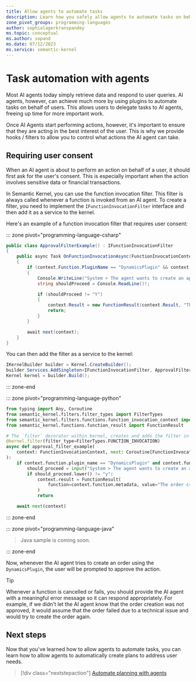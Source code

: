 ```yaml
---
title: Allow agents to automate tasks
description: Learn how you safely allow agents to automate tasks on behalf of users in Semantic Kernel.
zone_pivot_groups: programming-languages
author: sophialagerkranspandey
ms.topic: conceptual
ms.author: sopand
ms.date: 07/12/2023
ms.service: semantic-kernel
---
```


# Task automation with agents

Most AI agents today simply retrieve data and respond to user queries. AI agents, however, can achieve much more by using plugins to automate tasks on behalf of users. This allows users to delegate tasks to AI agents, freeing up time for more important work.

Once AI Agents start performing actions, however, it's important to ensure that they are acting in the best interest of the user. This is why we provide hooks / filters to allow you to control what actions the AI agent can take.

## Requiring user consent

When an AI agent is about to perform an action on behalf of a user, it should first ask for the user's consent. This is especially important when the action involves sensitive data or financial transactions.

In Semantic Kernel, you can use the function invocation filter. This filter is always called whenever a function is invoked from an AI agent. To create a filter, you need to implement the `IFunctionInvocationFilter` interface and then add it as a service to the kernel.

Here's an example of a function invocation filter that requires user consent:

::: zone pivot="programming-language-csharp"
```csharp
public class ApprovalFilterExample() : IFunctionInvocationFilter
{
    public async Task OnFunctionInvocationAsync(FunctionInvocationContext context, Func<FunctionInvocationContext, Task> next)
    {
        if (context.Function.PluginName == "DynamicsPlugin" && context.Function.Name == "create_order")
        {
            Console.WriteLine("System > The agent wants to create an approval, do you want to proceed? (Y/N)");
            string shouldProceed = Console.ReadLine()!;

            if (shouldProceed != "Y")
            {
                context.Result = new FunctionResult(context.Result, "The order creation was not approved by the user");
                return;
            }
        }

        await next(context);
    }
}
```

You can then add the filter as a service to the kernel:

```csharp
IKernelBuilder builder = Kernel.CreateBuilder();
builder.Services.AddSingleton<IFunctionInvocationFilter, ApprovalFilterExample>();
Kernel kernel = builder.Build();
```
::: zone-end

::: zone pivot="programming-language-python"
```python
from typing import Any, Coroutine
from semantic_kernel.filters.filter_types import FilterTypes
from semantic_kernel.filters.functions.function_invocation_context import FunctionInvocationContext
from semantic_kernel.functions.function_result import FunctionResult

# The `filter` decorator within kernel, creates and adds the filter in one go.
@kernel.filter(filter_type=FilterTypes.FUNCTION_INVOCATION)
async def approval_filter_example(
    context: FunctionInvocationContext, next: Coroutine[FunctionInvocationContext, Any, None]
):
    if context.function.plugin_name == "DynamicsPlugin" and context.function.name == "create_order":
        should_proceed = input("System > The agent wants to create an approval, do you want to proceed? (Y/N)")
        if should_proceed.lower() != "y":
            context.result = FunctionResult(
                function=context.function.metadata, value="The order creation was not approved by the user"
            )
            return

    await next(context)

```
::: zone-end

::: zone pivot="programming-language-java"

> Java sample is coming soon.

::: zone-end

Now, whenever the AI agent tries to create an order using the `DynamicsPlugin`, the user will be prompted to approve the action.

> [!TIP]
> Whenever a function is cancelled or fails, you should provide the AI agent with a meaningful error message so it can respond appropriately. For example, if we didn't let the AI agent know that the order creation was not approved, it would assume that the order failed due to a technical issue and would try to create the order again.

## Next steps

Now that you've learned how to allow agents to automate tasks, you can learn how to allow agents to automatically create plans to address user needs.

> [!div class="nextstepaction"]
> [Automate planning with agents](../planning.md)
